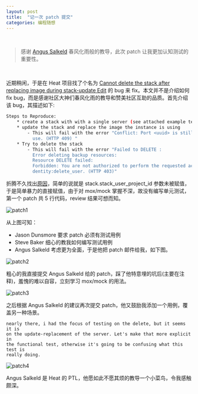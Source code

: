 ```yaml
---
layout: post
title:  "记一次 patch 提交"
categories: 编程随想
---
```


&nbsp;&nbsp;&nbsp;
 
> 感谢 [Angus Salkeld](https://launchpad.net/~asalkeld) 春风化雨般的教导，此次 patch 让我更加认知测试的重要性。

&nbsp;&nbsp;&nbsp;

近期稍闲，于是在 Heat 项目找了个名为 [Cannot delete the stack after replacing image during stack-update Edit](https://bugs.launchpad.net/heat/+bug/1356084) 的 bug 来 fix。本文并不是介绍如何 fix bug，而是感谢社区大神们春风化雨的教导和赞美社区互助的品质。首先介绍该 bug，其描述如下:

~~~ bash
Steps to Reproduce:
    * create a stack with with a single server (see attached example template)
    * update the stack and replace the image the instance is using
        - This will fail with the error "Conflict: Port <uuid> is still in
          use. (HTTP 409) "
    * Try to delete the stack
        - This will fail with the error "Failed to DELETE :
          Error deleting backup resources:
          Resource DELETE failed:
          Forbidden: You are not authorized to perform the requested action,
          dentity:delete_user. (HTTP 403)"
~~~

折腾不久找出[原因](https://bugs.launchpad.net/heat/+bug/1356084/comments/15)，简单的说就是 stack.stack\_user\_project\_id 参数未被赋值，于是简单暴力的直接赋值，由于对 mox/mock 掌握不深，故没有编写单元测试，第一个 patch 共 5 行代码，review 结果可想而知。

![patch1](http://7xp2eu.com1.z0.glb.clouddn.com/heat-patch-1.png)

从上图可知：

- Jason Dunsmore 要求 patch 必须有测试用例
- Steve Baker 细心的教我如何编写测试用例
- Angus Salkeld 考虑更为全面，于是他把 patch 邮件给我，如下图。

![patch2](http://7xp2eu.com1.z0.glb.clouddn.com/heat-patch-2.png)

粗心的我直接提交 Angus Salkeld 给的 patch，踩了他特意埋的坑后(主要在注释)，羞愧的难以自容，立刻学习 mox/mock 的用法。

![patch3](http://7xp2eu.com1.z0.glb.clouddn.com/heat-patch-3.png)

之后根据 Angus Salkeld 的建议再次提交 patch，他又鼓励我添加一个用例，覆盖另一种场景。

~~~
nearly there, i had the focus of testing on the delete, but it seems it is
on the update-replacement of the server. Let's make that more explicit in
the functional test, otherwise it's going to be confusing what this test is
really doing.
~~~

![patch4](http://7xp2eu.com1.z0.glb.clouddn.com/heat-patch-4.png)

Angus Salkeld 是 Heat 的 PTL，他愿如此不愿其烦的教导一个小菜鸟，令我感触颇深。

